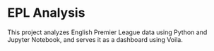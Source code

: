 # EPL Analysis

This project analyzes English Premier League data using Python and Jupyter Notebook, and serves it as a dashboard using Voila.

